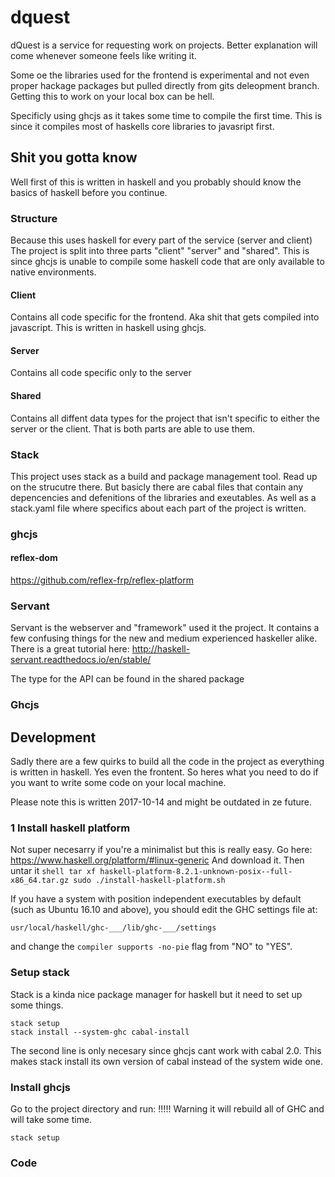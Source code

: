 # dquest
dQuest is a service for requesting work on projects.  Better
explanation will come whenever someone feels like writing it.

Some oe the libraries used for the frontend is experimental and not
even proper hackage packages but pulled directly from gits deleopment
branch. Getting this to work on your local box can be hell.

Specificly using ghcjs as it takes some time to compile the first
time. This is since it compiles most of haskells core libraries to
javasript first.


## Shit you gotta know
Well first of this is written in haskell and you probably should know
the basics of haskell before you continue.

### Structure
Because this uses haskell for every part of the service (server and
client) The project is split into three parts "client" "server" and
"shared".  This is since ghcjs is unable to compile some haskell code
that are only available to native environments.
#### Client
Contains all code specific for the frontend. Aka shit that gets
compiled into javascript. This is written in haskell using ghcjs.

#### Server
Contains all code specific only to the server

#### Shared
Contains all diffent data types for the project that isn't specific to either the server or the client. That is both parts are able to use them.

### Stack
This project uses stack as a build and package management tool. Read
up on the strucutre there. But basicly there are cabal files that
contain any depencencies and defenitions of the libraries and
exeutables. As well as a stack.yaml file where specifics about each
part of the project is written.


### ghcjs

#### reflex-dom
https://github.com/reflex-frp/reflex-platform

### Servant
Servant is the webserver and "framework" used it the project. It
contains a few confusing things for the new and medium experienced
haskeller alike. There is a great tutorial here:
http://haskell-servant.readthedocs.io/en/stable/

The type for the API can be found in the shared package

### Ghcjs

## Development
Sadly there are a few quirks to build all the code in the project as
everything is written in haskell. Yes even the frontent. So heres what
you need to do if you want to write some code on your local machine.

Please note this is written 2017-10-14 and might be outdated in ze
future.

### 1 Install haskell platform
Not super necesarry if you're a minimalist but this is really easy.
Go here: https://www.haskell.org/platform/#linux-generic And download
it. Then untar it ``` shell tar xf
haskell-platform-8.2.1-unknown-posix--full-x86_64.tar.gz sudo
./install-haskell-platform.sh ```

If you have a system with position independent executables by default
(such as Ubuntu 16.10 and above), you should edit the GHC settings
file at:
```
usr/local/haskell/ghc-___/lib/ghc-___/settings
```
and change the `compiler supports -no-pie` flag from "NO" to "YES".

### Setup stack
Stack is a kinda nice package manager for haskell but it need to set
up some things.

```
stack setup
stack install --system-ghc cabal-install
```

The second line is only necesary since ghcjs cant work with cabal
2.0. This makes stack install its own version of cabal instead of the
system wide one.


### Install ghcjs
Go to the project directory and run:
!!!!! Warning it will rebuild all of GHC and will take some time.
```
stack setup
```



### Code
